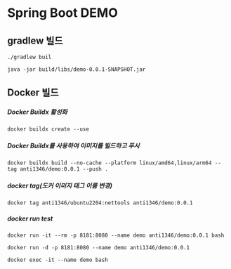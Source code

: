 # Spring Boot DEMO
## gradlew 빌드
```angular2html
./gradlew buil
```
```angular2html
java -jar build/libs/demo-0.0.1-SNAPSHOT.jar
```
## Docker 빌드
##### Docker Buildx 활성화
```
docker buildx create --use
```
##### Docker Buildx를 사용하여 이미지를 빌드하고 푸시
```
docker buildx build --no-cache --platform linux/amd64,linux/arm64 --tag anti1346/demo:0.0.1 --push .
```
##### docker tag(도커 이미지 태그 이름 변경)
```
docker tag anti1346/ubuntu2204:nettools anti1346/demo:0.0.1
```
##### docker run test
```
docker run -it --rm -p 8181:8080 --name demo anti1346/demo:0.0.1 bash
```
```
docker run -d -p 8181:8080 --name demo anti1346/demo:0.0.1
```
```angular2html
docker exec -it --name demo bash
```